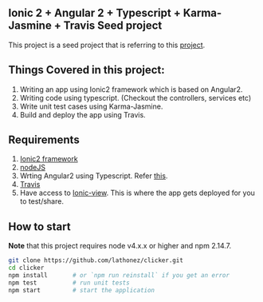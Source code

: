 ## Ionic 2 + Angular 2 + Typescript + Karma-Jasmine + Travis Seed project
This project is a seed project that is referring to this [project](https://github.com/lathonez/clicker).

## Things Covered in this project:
1. Writing an app using Ionic2 framework which is based on Angular2. 
2. Writing code using typescript. (Checkout the controllers, services etc)
3. Write unit test cases using Karma-Jasmine.
4. Build and deploy the app using Travis.

## Requirements
1. [Ionic2 framework](http://ionicframework.com/docs/v2/)
2. [nodeJS](https://nodejs.org/en/)
3. Wrting Angular2 using Typescript. Refer [this](https://angular.io/docs/ts/latest/quickstart.html).
4. [Travis](travis-ci.org)
5. Have access to [Ionic-view](https://apps.ionic.io). This is where the app gets deployed for you to test/share.

## How to start

**Note** that this project requires node v4.x.x or higher and npm 2.14.7.
```bash
git clone https://github.com/lathonez/clicker.git
cd clicker
npm install       # or `npm run reinstall` if you get an error
npm test          # run unit tests
npm start         # start the application
```

